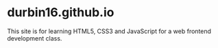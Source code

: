# durbin16.github.io
This site is for learning HTML5, CSS3 and JavaScript for a web frontend development class.
